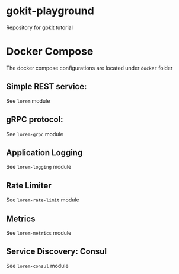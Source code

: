 # gokit-playground
Repository for gokit tutorial

# Docker Compose
The docker compose configurations are located under `docker` folder

## Simple REST service:
See `lorem` module

## gRPC protocol:
See `lorem-grpc` module

## Application Logging
See `lorem-logging` module

## Rate Limiter
See `lorem-rate-limit` module

## Metrics
See `lorem-metrics` module

## Service Discovery: Consul
See `lorem-consul` module